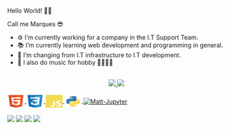 Hello World! 🤘🏻

Call me Marques 😎
<br>

- ⚙ I’m currently working for a company in the I.T Support Team.
- 📚 I’m currently learning web development and programming in general.
- 👯 I’m changing from I.T infrastructure to I.T development.
- 🎵 I also do music for hobby 🎸🎷🥁🎹

<br>
<div align="center">
  <a href="https://github.com/Marques260">
  <img height="180em" src="https://github-readme-stats.vercel.app/api?username=Marques260&show_icons=true&theme=dracula&include_all_commits=true&count_private=true"/>
  <img height="180em" src="https://github-readme-stats.vercel.app/api/top-langs/?username=Marques260&layout=compact&langs_count=7&theme=dracula"/>
</div>
  
  <div style="display: inline_block"><br>
  <img align="center" alt="Matt-HTML" height="30" width="40" src="https://raw.githubusercontent.com/devicons/devicon/master/icons/html5/html5-original.svg">
  <img align="center" alt="Matt-CSS" height="30" width="40" src="https://raw.githubusercontent.com/devicons/devicon/master/icons/css3/css3-original.svg">
  <img align="center" alt="Matt-JS" height="30" width="40" src="https://raw.githubusercontent.com/devicons/devicon/master/icons/javascript/javascript-plain.svg">
  <img align="center" alt="Matt-Python" height="30" width="40" src="https://raw.githubusercontent.com/devicons/devicon/master/icons/python/python-original.svg">
  <img align="center" alt="Matt-Jupyter" height="30" width="40" src="https://cdn.jsdelivr.net/gh/devicons/devicon/icons/jupyter/jupyter-original-wordmark.svg">
 <!-- <img align="right" alt="Mateus-pic" height="150" style="border-radius:50px;" src=""> AVATAR Coming Soon!-->
</div>
  
 <br>
  
<div> 
  <a href = "mailto:mateus.marques260@hotmail.com"><img src="https://img.shields.io/badge/Microsoft_Outlook-0078D4?style=for-the-badge&logo=microsoft-outlook&logoColor=white" target="_blank"></a>
  <a href="https://www.linkedin.com/in/mateus-marques-45721b1ba/" target="_blank"><img src="https://img.shields.io/badge/-LinkedIn-%230077B5?style=for-the-badge&logo=linkedin&logoColor=white" target="_blank"></a>
  <a href="https://www.instagram.com/marques_260/" target="_blank"><img src="https://img.shields.io/badge/-Instagram-%23E4405F?style=for-the-badge&logo=instagram&logoColor=white" target="_blank"></a>
  <a href="https://www.facebook.com/mateus.marquesdelima" target="_blank"><img src="https://img.shields.io/badge/Facebook-1877F2?style=for-the-badge&logo=facebook&logoColor=white" target="_blank"></a>
  
  
